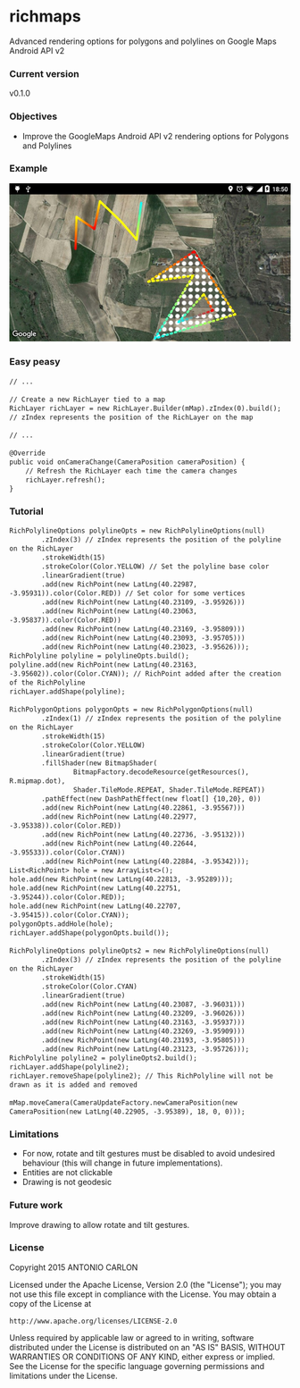 # richmaps

Advanced rendering options for polygons and polylines on Google Maps Android API v2

### Current version
v0.1.0

### Objectives
 - Improve the GoogleMaps Android API v2 rendering options for Polygons and Polylines

### Example
![alt tag](https://github.com/antoniocarlon/richmaps/blob/master/example.jpg)

### Easy peasy
```
// ...

// Create a new RichLayer tied to a map
RichLayer richLayer = new RichLayer.Builder(mMap).zIndex(0).build(); // zIndex represents the position of the RichLayer on the map

// ...

@Override
public void onCameraChange(CameraPosition cameraPosition) {
    // Refresh the RichLayer each time the camera changes
    richLayer.refresh();
}
```

### Tutorial
```
RichPolylineOptions polylineOpts = new RichPolylineOptions(null)
        .zIndex(3) // zIndex represents the position of the polyline on the RichLayer
        .strokeWidth(15)
        .strokeColor(Color.YELLOW) // Set the polyline base color
        .linearGradient(true)
        .add(new RichPoint(new LatLng(40.22987, -3.95931)).color(Color.RED)) // Set color for some vertices
        .add(new RichPoint(new LatLng(40.23109, -3.95926)))
        .add(new RichPoint(new LatLng(40.23063, -3.95837)).color(Color.RED))
        .add(new RichPoint(new LatLng(40.23169, -3.95809)))
        .add(new RichPoint(new LatLng(40.23093, -3.95705)))
        .add(new RichPoint(new LatLng(40.23023, -3.95626)));
RichPolyline polyline = polylineOpts.build();
polyline.add(new RichPoint(new LatLng(40.23163, -3.95602)).color(Color.CYAN)); // RichPoint added after the creation of the RichPolyline
richLayer.addShape(polyline);

RichPolygonOptions polygonOpts = new RichPolygonOptions(null)
        .zIndex(1) // zIndex represents the position of the polyline on the RichLayer
        .strokeWidth(15)
        .strokeColor(Color.YELLOW)
        .linearGradient(true)
        .fillShader(new BitmapShader(
                BitmapFactory.decodeResource(getResources(), R.mipmap.dot),
                Shader.TileMode.REPEAT, Shader.TileMode.REPEAT))
        .pathEffect(new DashPathEffect(new float[] {10,20}, 0))
        .add(new RichPoint(new LatLng(40.22861, -3.95567)))
        .add(new RichPoint(new LatLng(40.22977, -3.95338)).color(Color.RED))
        .add(new RichPoint(new LatLng(40.22736, -3.95132)))
        .add(new RichPoint(new LatLng(40.22644, -3.95533)).color(Color.CYAN))
        .add(new RichPoint(new LatLng(40.22884, -3.95342)));
List<RichPoint> hole = new ArrayList<>();
hole.add(new RichPoint(new LatLng(40.22813, -3.95289)));
hole.add(new RichPoint(new LatLng(40.22751, -3.95244)).color(Color.RED));
hole.add(new RichPoint(new LatLng(40.22707, -3.95415)).color(Color.CYAN));
polygonOpts.addHole(hole);
richLayer.addShape(polygonOpts.build());

RichPolylineOptions polylineOpts2 = new RichPolylineOptions(null)
        .zIndex(3) // zIndex represents the position of the polyline on the RichLayer
        .strokeWidth(15)
        .strokeColor(Color.CYAN)
        .linearGradient(true)
        .add(new RichPoint(new LatLng(40.23087, -3.96031)))
        .add(new RichPoint(new LatLng(40.23209, -3.96026)))
        .add(new RichPoint(new LatLng(40.23163, -3.95937)))
        .add(new RichPoint(new LatLng(40.23269, -3.95909)))
        .add(new RichPoint(new LatLng(40.23193, -3.95805)))
        .add(new RichPoint(new LatLng(40.23123, -3.95726)));
RichPolyline polyline2 = polylineOpts2.build();
richLayer.addShape(polyline2);
richLayer.removeShape(polyline2); // This RichPolyline will not be drawn as it is added and removed

mMap.moveCamera(CameraUpdateFactory.newCameraPosition(new CameraPosition(new LatLng(40.22905, -3.95389), 18, 0, 0)));
```

### Limitations
- For now, rotate and tilt gestures must be disabled to avoid undesired behaviour (this will change in future implementations).
- Entities are not clickable
- Drawing is not geodesic

### Future work
Improve drawing to allow rotate and tilt gestures.

### License
Copyright 2015 ANTONIO CARLON

Licensed under the Apache License, Version 2.0 (the "License");
you may not use this file except in compliance with the License.
You may obtain a copy of the License at

    http://www.apache.org/licenses/LICENSE-2.0

Unless required by applicable law or agreed to in writing, software
distributed under the License is distributed on an "AS IS" BASIS,
WITHOUT WARRANTIES OR CONDITIONS OF ANY KIND, either express or implied.
See the License for the specific language governing permissions and
limitations under the License.